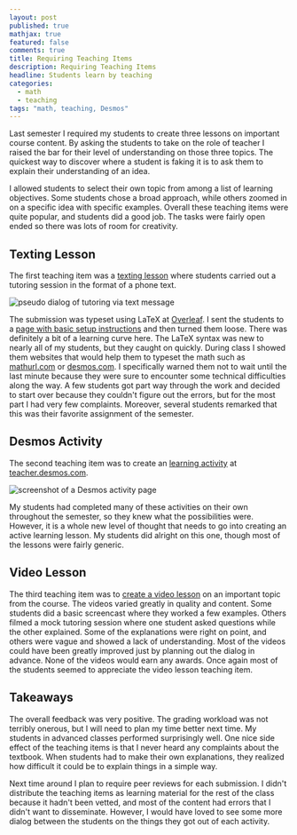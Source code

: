 ```yaml
---
layout: post
published: true
mathjax: true
featured: false
comments: true
title: Requiring Teaching Items
description: Requiring Teaching Items
headline: Students learn by teaching
categories: 
  - math
  - teaching
tags: "math, teaching, Desmos"
---
```

Last semester I required my students to create three lessons on important course content. By asking the students to take on the role of teacher I raised the bar for their level of understanding on those three topics. The quickest way to discover where a student is faking it is to ask them to explain their understanding of an idea.

I allowed students to select their own topic from among a list of learning objectives. Some students chose a broad approach, while others zoomed in on a specific idea with specific examples. Overall these teaching items were quite popular, and students did a good job. The tasks were fairly open ended so there was lots of room for creativity. 

## Texting Lesson

The first teaching item was a [texting lesson](http://sergeballif.github.io/NSC-Math-181/CoreLearning/Math181TeachingItem1.pdf) where students carried out a tutoring session in the format of a phone text.


![pseudo dialog of tutoring via text message]({{site.baseurl}}/images/TeachingItem.PNG)

The submission was typeset using LaTeX at [Overleaf](https://www.overleaf.com). I sent the students to a [page with basic setup instructions](http://sergeballif.github.io/NSC-Math-181/TeachingItems.html) and then turned them loose. There was definitely a bit of a learning curve here. The LaTeX syntax was new to nearly all of my students, but they caught on quickly. During class I showed them websites that would help them to typeset the math such as [mathurl.com](http://mathurl.com/) or [desmos.com](desmos.com). I specifically warned them not to wait until the last minute because they were sure to encounter some technical difficulties along the way. A few students got part way through the work and decided to start over because they couldn't figure out the errors, but for the most part I had very few complaints. Moreover, several students remarked that this was their favorite assignment of the semester.

## Desmos Activity
The second teaching item was to create an [learning activity](http://sergeballif.github.io/NSC-Math-181/CoreLearning/Math181TeachingItem2.pdf) at [teacher.desmos.com](teacher.desmos.com). 

![screenshot of a Desmos activity page]({{site.baseurl}}/images/TeachingItem2.PNG)

My students had completed many of these activities on their own throughout the semester, so they knew what the possibilities were. However, it is a whole new level of thought that needs to go into creating an active learning lesson. My students did alright on this one, though most of the lessons were fairly generic.

## Video Lesson
The third teaching item was to [create a video lesson](http://sergeballif.github.io/NSC-Math-181/CoreLearning/Math181TeachingItem3.pdf) on an important topic from the course. The videos varied greatly in quality and content. Some students did a basic screencast where they worked a few examples. Others filmed a mock tutoring session where one student asked questions while the other explained. Some of the explanations were right on point, and others were vague and showed a lack of understanding. Most of the videos could have been greatly improved just by planning out the dialog in advance. None of the videos would earn any awards. Once again most of the students seemed to appreciate the video lesson teaching item. 

## Takeaways
The overall feedback was very positive. The grading workload was not terribly onerous, but I will need to plan my time better next time. My students in advanced classes performed surprisingly well. One nice side effect of the teaching items is that I never heard any complaints about the textbook. When students had to make their own explanations, they realized how difficult it could be to explain things in a simple way. 

Next time around I plan to require peer reviews for each submission. I didn't distribute the teaching items as learning material for the rest of the class because it hadn't been vetted, and most of the content had errors that I didn't want to disseminate. However, I would have loved to see some more dialog between the students on the things they got out of each activity.
